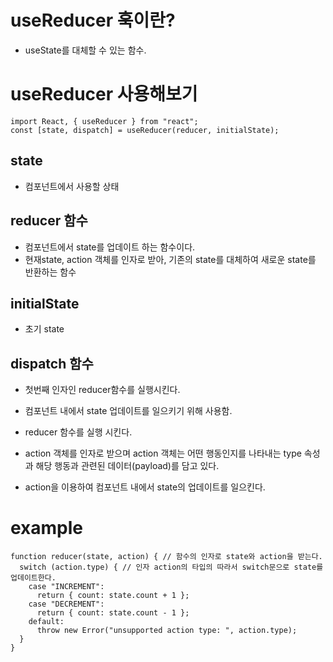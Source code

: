 # useReducer 훅이란?

- useState를 대체할 수 있는 함수.

# useReducer 사용해보기

```
import React, { useReducer } from "react";
const [state, dispatch] = useReducer(reducer, initialState);
```

## state

- 컴포넌트에서 사용할 상태

## reducer 함수

- 컴포넌트에서 state를 업데이트 하는 함수이다.
- 현재state, action 객체를 인자로 받아, 기존의 state를 대체하여 새로운 state를 반환하는 함수

## initialState

- 초기 state

## dispatch 함수

- 첫번째 인자인 reducer함수를 실행시킨다.

- 컴포넌트 내에서 state 업데이트를 일으키기 위해 사용함.

- reducer 함수를 실행 시킨다.

- action 객체를 인자로 받으며 action 객체는 어떤 행동인지를 나타내는 type 속성과 해당 행동과 관련된 데이터(payload)를 담고 있다.

- action을 이용하여 컴포넌트 내에서 state의 업데이트를 일으킨다.

# example

```
function reducer(state, action) { // 함수의 인자로 state와 action을 받는다.
  switch (action.type) { // 인자 action의 타입의 따라서 switch문으로 state를 업데이트한다.
    case "INCREMENT":
      return { count: state.count + 1 };
    case "DECREMENT":
      return { count: state.count - 1 };
    default:
      throw new Error("unsupported action type: ", action.type);
  }
}
```
